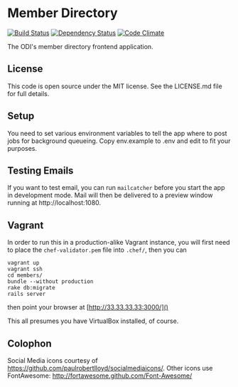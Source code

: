 Member Directory
================

[![Build Status](http://jenkins.theodi.org/job/member-directory-build-master/badge/icon)](http://jenkins.theodi.org/job/member-directory-build-master/)
[![Dependency Status](https://gemnasium.com/theodi/member-directory.png)](https://gemnasium.com/theodi/member-directory)
[![Code Climate](https://codeclimate.com/github/theodi/member-directory.png)](https://codeclimate.com/github/theodi/member-directory)


The ODI's member directory frontend application. 

License
-------

This code is open source under the MIT license. See the LICENSE.md file for 
full details.

Setup
-----

You need to set various environment variables to tell the app where to post jobs for background queueing. Copy env.example to .env and edit to fit your purposes.

Testing Emails
--------------

If you want to test email, you can run ```mailcatcher``` before you start the app in development mode. Mail will then be delivered to a preview window running at http://localhost:1080.

Vagrant
-------

In order to run this in a production-alike Vagrant instance, you will first need to place the ```chef-validator.pem``` file into ```.chef/```, then you can

    vagrant up
    vagrant ssh
    cd members/
    bundle --without production
    rake db:migrate
    rails server

then point your browser at [http://33.33.33.33:3000/]()

This all presumes you have VirtualBox installed, of course.

Colophon
--------

Social Media icons courtesy of https://github.com/paulrobertlloyd/socialmediaicons/.
Other icons use FontAwesome: http://fortawesome.github.com/Font-Awesome/
